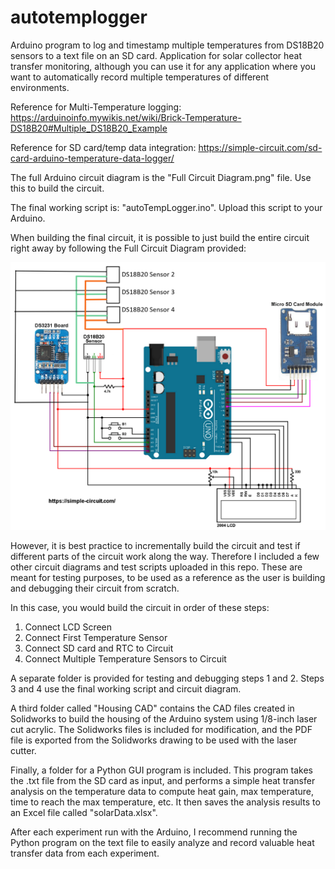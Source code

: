 # autotemplogger
Arduino program to log and timestamp multiple temperatures from DS18B20 sensors to a text file on an SD card. Application for solar collector heat transfer monitoring, although you can use it for any application where you want to automatically record multiple temperatures of different environments.

Reference for Multi-Temperature logging: https://arduinoinfo.mywikis.net/wiki/Brick-Temperature-DS18B20#Multiple_DS18B20_Example

Reference for SD card/temp data integration: https://simple-circuit.com/sd-card-arduino-temperature-data-logger/

The full Arduino circuit diagram is the "Full Circuit Diagram.png" file. Use this to build the circuit.

The final working script is: "autoTempLogger.ino". Upload this script to your Arduino.

When building the final circuit, it is possible to just build the entire circuit right away by following the Full Circuit Diagram provided:

![Full Wiring Diagram](https://github.com/johnathantran/autotemplogger/blob/master/Full%20Circuit%20Diagram.png)

However, it is best practice to incrementally build the circuit and test if different parts of the circuit work along the way. Therefore I included a few other circuit diagrams and test scripts uploaded in this repo. These are meant for testing purposes, to be used as a reference as the user is building and debugging their circuit from scratch.

In this case, you would build the circuit in order of these steps:
1. Connect LCD Screen
2. Connect First Temperature Sensor 
3. Connect SD card and RTC to Circuit
4. Connect Multiple Temperature Sensors to Circuit

A separate folder is provided for testing and debugging steps 1 and 2. Steps 3 and 4 use the final working script and circuit diagram.

A third folder called "Housing CAD" contains the CAD files created in Solidworks to build the housing of the Arduino system using 1/8-inch laser cut acrylic. The Solidworks files is included for modification, and the PDF file is exported from the Solidworks drawing to be used with the laser cutter.


Finally, a folder for a Python GUI program is included. This program takes the .txt file from the SD card as input, and performs a simple heat transfer analysis on the temperature data to compute heat gain, max temperature, time to reach the max temperature, etc. It then saves the analysis results to an Excel file called "solarData.xlsx".

After each experiment run with the Arduino, I recommend running the Python program on the text file to easily analyze and record valuable heat transfer data from each experiment.
